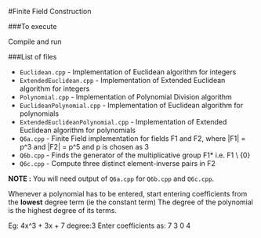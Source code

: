 #Finite Field Construction

###To execute

Compile and run

###List of files

- `Euclidean.cpp` - Implementation of Euclidean algorithm for integers
- `ExtendedEuclidean.cpp` - Implementation of Extended Euclidean algorithm for integers
- `Polynomial.cpp` - Implementation of Polynomial Division algorithm
- `EuclideanPolynomial.cpp` - Implementation of Euclidean algorithm for polynomials
- `ExtendedEuclideanPolynomial.cpp` - Implementation of Extended Euclidean algorithm for polynomials
- `Q6a.cpp` - Finite Field implementation for fields F1 and F2, where |F1| = p^3 and |F2| = p^5 and p is chosen as 3
- `Q6b.cpp` - Finds the generator of the multiplicative group F1* i.e. F1 \ {0} 
- `Q6c.cpp` - Compute three distinct element-inverse pairs in F2

**NOTE :** You will need output of `Q6a.cpp` for `Q6b.cpp` and `Q6c.cpp`.

Whenever a polynomial has to be entered, start entering coefficients from the **lowest** degree term (ie the constant term)
The degree of the polynomial is the highest degree of its terms.

Eg:
4x^3 + 3x + 7
degree:3
Enter coefficients as:
7
3
0
4
